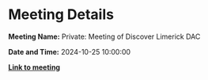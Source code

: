 # Meeting Details

**Meeting Name:** Private: Meeting of Discover Limerick DAC

**Date and Time:** 2024-10-25 10:00:00

**<a href="https://www.limerick.ie/council/whats-on/private-meeting-of-discover-limerick-dac-9" target="_blank">Link to meeting</a>**
